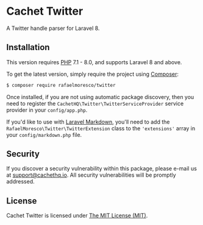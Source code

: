 # Cachet Twitter

A Twitter handle parser for Laravel 8.


## Installation

This version requires [PHP](https://php.net) 7.1 - 8.0, and supports Laravel 8 and above.

To get the latest version, simply require the project using [Composer](https://getcomposer.org):

```bash
$ composer require rafaelmoresco/twitter
```

Once installed, if you are not using automatic package discovery, then you need to register the `CachetHQ\Twitter\TwitterServiceProvider` service provider in your `config/app.php`.

If you'd like to use with [Laravel Markdown](https://github.com/GrahamCampbell/Laravel-Markdown), you'll need to add the `RafaelMoresco\Twitter\TwitterExtension` class to the `'extensions'` array in your `config/markdown.php` file.


## Security

If you discover a security vulnerability within this package, please e-mail us at support@cachethq.io. All security vulnerabilities will be promptly addressed.


## License

Cachet Twitter is licensed under [The MIT License (MIT)](LICENSE).
